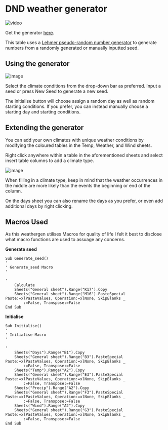 # DND weather generator
![video](https://raw.githubusercontent.com/foreveryone1/dndweathertable/main/weathergen.webp)

Get the generator [here](https://github.com/foreveryone1/dndweathertable/raw/main/Weathergen.xlsm).

This table uses a [Lehmer pseudo-random number generator](https://en.wikipedia.org/wiki/Lehmer_random_number_generator) to generate numbers from a randomly generated or manually inputted seed.

## Using the generator

![image](https://user-images.githubusercontent.com/27033050/116296647-bfd2d680-a79a-11eb-8e37-1291156d9e78.png)

Select the climate conditions from the drop-down bar as preferred. Input a seed or press New Seed to generate a new seed.

The initialise button will choose assign a random day as well as random starting conditions. If you prefer, you can instead manually choose a starting day and starting conditions.

## Extending the generator

You can add your own climates with unique weather conditions by modifying the coloured tables in the Temp, Weather, and Wind sheets. 

Right click anywhere within a table in the aforementioned sheets and select insert table columns to add a climate type.

![image](https://user-images.githubusercontent.com/27033050/116298255-8602cf80-a79c-11eb-97c2-ce3afcb940a9.png)

When filling in a climate type, keep in mind that the weather occurrences in the middle are more likely than the events the beginning or end of the column.

On the days sheet you can also rename the days as you prefer, or even add additional days by right clicking.


## Macros Used
As this weathergen utilises Macros for quality of life I felt it best to disclose what macro functions are used to assuage any concerns.

**Generate seed**
```VBA
Sub Generate_seed()
'
' Generate_seed Macro
'

'
    Calculate
    Sheets("General sheet").Range("K17").Copy
    Sheets("General sheet").Range("M16").PasteSpecial Paste:=xlPasteValues, Operation:=xlNone, SkipBlanks _
        :=False, Transpose:=False
End Sub
```

**Initialise**
```VBA
Sub Initialise()
'
' Initialise Macro
'

'
    Sheets("Days").Range("B1").Copy
    Sheets("General sheet").Range("B3").PasteSpecial Paste:=xlPasteValues, Operation:=xlNone, SkipBlanks _
        :=False, Transpose:=False
    Sheets("Temp").Range("A2").Copy
    Sheets("General sheet").Range("E3").PasteSpecial Paste:=xlPasteValues, Operation:=xlNone, SkipBlanks _
        :=False, Transpose:=False
    Sheets("Precip").Range("A2").Copy
    Sheets("General sheet").Range("F3").PasteSpecial Paste:=xlPasteValues, Operation:=xlNone, SkipBlanks _
        :=False, Transpose:=False
    Sheets("Wind").Range("A2").Copy
    Sheets("General sheet").Range("G3").PasteSpecial Paste:=xlPasteValues, Operation:=xlNone, SkipBlanks _
        :=False, Transpose:=False
End Sub
```
